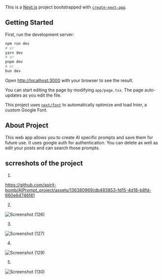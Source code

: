 This is a [Next.js](https://nextjs.org/) project bootstrapped with [`create-next-app`](https://github.com/vercel/next.js/tree/canary/packages/create-next-app).

## Getting Started

First, run the development server:

```bash
npm run dev
# or
yarn dev
# or
pnpm dev
# or
bun dev
```

Open [http://localhost:3000](http://localhost:3000) with your browser to see the result.

You can start editing the page by modifying `app/page.tsx`. The page auto-updates as you edit the file.

This project uses [`next/font`](https://nextjs.org/docs/basic-features/font-optimization) to automatically optimize and load Inter, a custom Google Font.

## About Project

This web app allows you to create AI specific prompts and save them for future use. It uses google auth for authentication. You can delete as well as edit your posts and can search those prompts.

## scrreshots of the project

1)
https://github.com/spirit-bomb/AIPrompt_project/assets/136380969/db483853-fd15-4d18-b8fd-660e64746f41

2)
![Screenshot (126)](https://github.com/spirit-bomb/AIPrompt_project/assets/136380969/237ae273-875a-481e-9ede-a219af09a1d8)

3)
![Screenshot (127)](https://github.com/spirit-bomb/AIPrompt_project/assets/136380969/48993d8c-7ad1-40d0-8fdf-bf968efcb6fe)

4)
![Screenshot (129)](https://github.com/spirit-bomb/AIPrompt_project/assets/136380969/1e9291e0-74de-4797-8ee9-f617333fc13d)

5)
![Screenshot (130)](https://github.com/spirit-bomb/AIPrompt_project/assets/136380969/11a64710-7ec0-4a3a-bfc8-fb9bf9fa76ae)

